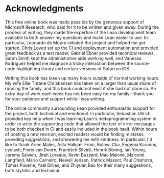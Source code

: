 # Acknowledgments


This free online book was made possible by the generous support of Microsoft Research, who paid for it to be written and given away.
During the process of writing, they made the expertise of the Lean development team available to both answer my questions and make Lean easier to use.
In particular, Leonardo de Moura initiated the project and helped me get started, Chris Lovett set up the CI and deployment automation and provided great feedback as a test reader, Gabriel Ebner provided technical reviews, Sarah Smith kept the administrative side working well, and Vanessa Rodriguez helped me diagnose a tricky interaction between the source-code highlighting library and certain versions of Safari on iOS.

Writing this book has taken up many hours outside of normal working hours.
My wife Ellie Thrane Christiansen has taken on a larger than usual share of running the family, and this book could not exist if she had not done so.
An extra day of work each week has not been easy for my family—thank you for your patience and support while I was writing.

The online community surrounding Lean provided enthusiastic support for the project, both technical and emotional.
In particular, Sebastian Ullrich provided key help when I was learning Lean's metaprogramming system in order to write the supporting code that allowed the text of error messages to be both checked in CI and easily included in the book itself.
Within hours of posting a new revision, excited readers would be finding mistakes, providing suggestions, and showering me with kindness.
In particular, I'd like to thank Arien Malec, Asta Halkjær From, Bulhwi Cha, Evgenia Karunus, eyelash, Floris van Doorn, František Silváši, Henrik Böving, Ian Young, Jeremy Salwen, Jireh Loreaux, Kevin Buzzard, Mac Malone, Malcolm Langfield, Mario Carneiro, Newell Jensen, Patrick Massot, Paul Chisholm, Tomas Puverle, Yaël Dillies, and Zhiyuan Bao for their many suggestions, both stylistic and technical.

